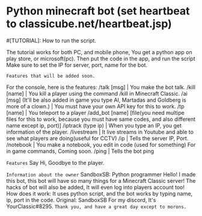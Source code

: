 # Python minecraft bot (set heartbeat to classicube.net/heartbeat.jsp)

#[TUTORIAL]: How to run the script.

The tutorial works for both PC, and mobile phone, You get a python app on play store, or microsoft(pc). Then put the code in the app, and run the script Make sure to set the IP for server, port, name for the bot.

`Features that will be added soon.`

For the console, here is the features:
/talk [msg] | You make the bot talk.
/kill [name] | You kill a player using the command /kill in Minecraft Classic.
/ai [msg] (It'll be also added in game you type AI, Martadas and Goldberg is more of a clown.) | You must have your own API key for this to work.
/tp [name] | You teleport to a player
/add_bot [name] [file(you need multipe files for this to work, because you must have same codes, and also different name except ip, port)]
/iptrack (type ip) | When you type an IP, you get information of the player.
/livestream | It live streams in Youtube and able to see what players are doing(useful for CCTV)
/ip | Tells the server IP, Port.
/notebook | You make a notebook, you edit in code (used for something)
For in game commands, Coming soon.
/ping | Tells the bot ping

`Features`
Say Hi, Goodbye to the player.

`Information about the owner`
SandboxSB: Python programmer
Hello! I made this bot, this bot will have so many things for a Minecraft Classic server! The hacks of bot will also be added, It will even log into players account too!
How does it work:
It uses python script, and the bot works by typing name, ip, port in the code.
Original: SandboxSB
For my discord, It's YourClassic#8295.
`Thank you, and have a great day except to morons.`
